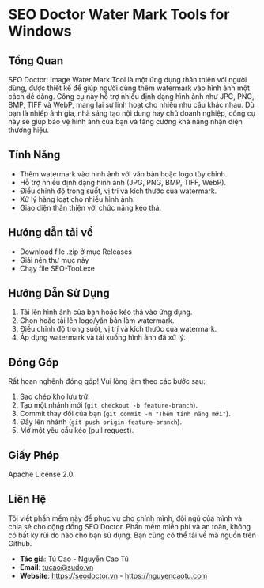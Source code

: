 # SEO Doctor Water Mark Tools for Windows

## Tổng Quan
SEO Doctor: Image Water Mark Tool là một ứng dụng thân thiện với người dùng, được thiết kế để giúp người dùng thêm watermark vào hình ảnh một cách dễ dàng. Công cụ này hỗ trợ nhiều định dạng hình ảnh như JPG, PNG, BMP, TIFF và WebP, mang lại sự linh hoạt cho nhiều nhu cầu khác nhau. Dù bạn là nhiếp ảnh gia, nhà sáng tạo nội dung hay chủ doanh nghiệp, công cụ này sẽ giúp bảo vệ hình ảnh của bạn và tăng cường khả năng nhận diện thương hiệu.

## Tính Năng
- Thêm watermark vào hình ảnh với văn bản hoặc logo tùy chỉnh.
- Hỗ trợ nhiều định dạng hình ảnh (JPG, PNG, BMP, TIFF, WebP).
- Điều chỉnh độ trong suốt, vị trí và kích thước của watermark.
- Xử lý hàng loạt cho nhiều hình ảnh.
- Giao diện thân thiện với chức năng kéo thả.

## Hướng dẫn tải về
- Download file .zip ở mục Releases
- Giải nén thư mục này
- Chạy file SEO-Tool.exe

## Hướng Dẫn Sử Dụng
1. Tải lên hình ảnh của bạn hoặc kéo thả vào ứng dụng.
2. Chọn hoặc tải lên logo/văn bản làm watermark.
3. Điều chỉnh độ trong suốt, vị trí và kích thước của watermark.
4. Áp dụng watermark và tải xuống hình ảnh đã xử lý.

## Đóng Góp
Rất hoan nghênh đóng góp! Vui lòng làm theo các bước sau:
1. Sao chép kho lưu trữ.
2. Tạo một nhánh mới (`git checkout -b feature-branch`).
3. Commit thay đổi của bạn (`git commit -m "Thêm tính năng mới"`).
4. Đẩy lên nhánh (`git push origin feature-branch`).
5. Mở một yêu cầu kéo (pull request).

## Giấy Phép
Apache License 2.0.

## Liên Hệ
Tôi viết phần mềm này để phục vụ cho chính mình, đội ngũ của mình và chia sẻ cho cộng đồng SEO Doctor. Phần mềm miễn phí và an toàn, không có bất kỳ rủi do nào cho bạn sử dụng. Bạn cũng có thể tải về mã nguồn trên Github.
- **Tác giả**: Tú Cao - Nguyễn Cao Tú
- **Email**: tucao@sudo.vn
- **Website**: https://seodoctor.vn - https://nguyencaotu.com
